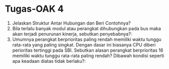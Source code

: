 # Tugas-OAK 4

1. Jelaskan Struktur Antar Hubungan dan Beri Contohnya?
2. Bila terlalu banyak modul atau perangkat dihubungkan pada bus maka akan terjadi penurunan kinerja, sebutkan penyebabnya?:
3. Umumnya perangkat berprioritas paling rendah memiliki waktu tunggu rata-rata yang paling singkat. Dengan dasar ini biasanya CPU diberi perioritas tertinggi pada SBI. Sebutkan alasan perangkat berprioritas 16 memiliki waktu tunggu rata-rata paling rendah? Dibawah kondisi seperti apa keadaan diatas tidak berlaku?:
